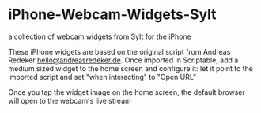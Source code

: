 # iPhone-Webcam-Widgets-Sylt
a collection of webcam widgets from Sylt for the iPhone 

These iPhone widgets are based on the original script from Andreas Redeker <hello@andreasredeker.de>.
Once imported in Scriptable, add a medium sized widget to the home screen and configure it:
let it point to the imported script and set "when interacting" to "Open URL"

Once you tap the widget image on the home screen, the default browser will open to the webcam's live stream
